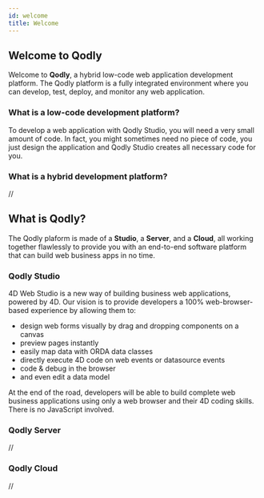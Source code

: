 ```yaml
---
id: welcome
title: Welcome
---
```


## Welcome to Qodly

Welcome to **Qodly**, a hybrid low-code web application development platform. The Qodly platform is a fully integrated environment where you can develop, test, deploy, and monitor any web application.

### What is a low-code development platform?

To develop a web application with Qodly Studio, you will need a very small amount of code. In fact, you might sometimes need no piece of code, you just design the application and Qodly Studio creates all necessary code for you.

### What is a hybrid development platform?

//


## What is Qodly?

The Qodly plaform is made of a **Studio**, a **Server**, and a **Cloud**, all working together flawlessly to provide you with an end-to-end software platform that can build web business apps in no time.

### Qodly Studio

4D Web Studio is a new way of building business web applications, powered by 4D. Our vision is to provide developers a 100% web-browser-based experience by allowing them to:

* design web forms visually by drag and dropping components on a canvas
* preview pages instantly
* easily map data with ORDA data classes
* directly execute 4D code on web events or datasource events
* code & debug in the browser
* and even edit a data model

At the end of the road, developers will be able to build complete web business applications using only a web browser and their 4D coding skills. There is no JavaScript involved.

### Qodly Server
//


### Qodly Cloud 

//

